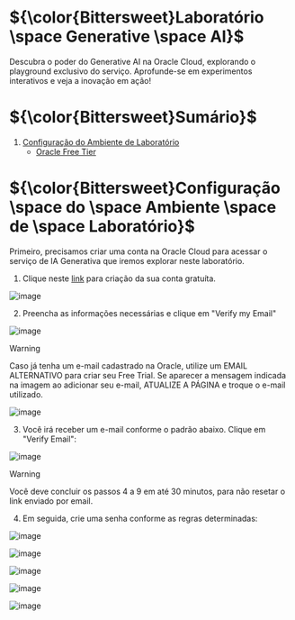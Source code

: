 # ${\color{Bittersweet}Laboratório \space Generative \space AI}$
Descubra o poder do Generative AI na Oracle Cloud, explorando o playground exclusivo do serviço. Aprofunde-se em experimentos interativos e veja a inovação em ação!

# ${\color{Bittersweet}Sumário}$

1. [Configuração do Ambiente de Laboratório](#configuração-do-ambiente-de-laboratório)
   - [Oracle Free Tier](#oracle-free-tier)



# ${\color{Bittersweet}Configuração \space do \space Ambiente \space de \space Laboratório}$

Primeiro, precisamos criar uma conta na Oracle Cloud para acessar o serviço de IA Generativa que iremos explorar neste laboratório.

1. Clique neste [link](https://www.oracle.com/cloud/free/) para criação da sua conta gratuíta.

![image](https://github.com/user-attachments/assets/5e362eb5-9a23-4e74-ad97-f9046c2afe70)


2. Preencha as informações necessárias e clique em "Verify my Email"

![image](https://github.com/user-attachments/assets/68081716-67bd-4d72-962a-750b3337d169)


> [!WARNING]
> Caso já tenha um e-mail cadastrado na Oracle, utilize um EMAIL ALTERNATIVO para criar seu Free Trial. Se aparecer a mensagem indicada na imagem ao adicionar seu e-mail, ATUALIZE A PÁGINA e troque o e-mail utilizado.
> 
> ![image](https://github.com/user-attachments/assets/f59be8cb-781d-4eed-8d76-09a857ba4251)

3. Você irá receber um e-mail conforme o padrão abaixo. Clique em "Verify Email":

![image](https://github.com/user-attachments/assets/74d9440b-8f9d-40aa-8437-fe549c04786c)

> [!WARNING]
> Você deve concluir os passos 4 a 9 em até 30 minutos, para não resetar o link enviado por email. 

4. Em seguida, crie uma senha conforme as regras determinadas:

![image](https://github.com/user-attachments/assets/143e9056-eb60-4d5a-8b8c-f57b680fea69)

![image](https://github.com/user-attachments/assets/a4adffc4-1614-4fa7-ae17-e8dd6e08461c)

![image](https://github.com/user-attachments/assets/3bceb09f-b446-4713-b4b4-27c7fee32ccb)

![image](https://github.com/user-attachments/assets/09f0b271-5494-422f-9140-9753091dc78e)

![image](https://github.com/user-attachments/assets/d0a8f8de-32be-475e-84ae-02de04bf281c)

